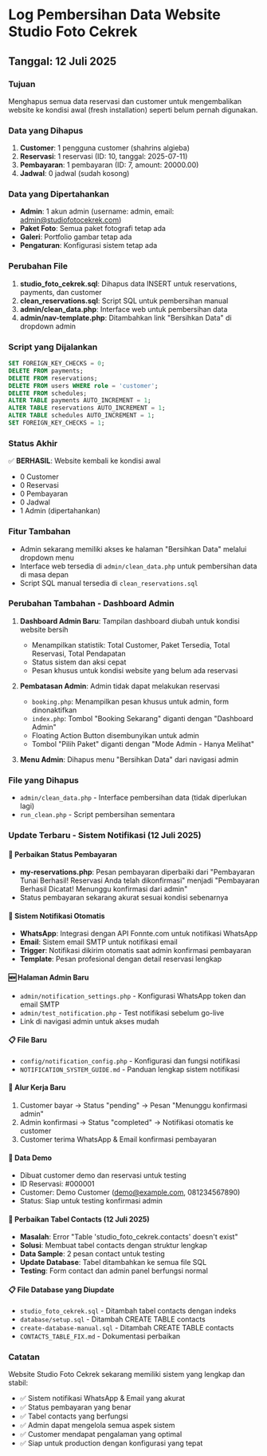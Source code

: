 # Log Pembersihan Data Website Studio Foto Cekrek

## Tanggal: 12 Juli 2025

### Tujuan
Menghapus semua data reservasi dan customer untuk mengembalikan website ke kondisi awal (fresh installation) seperti belum pernah digunakan.

### Data yang Dihapus
1. **Customer**: 1 pengguna customer (shahrins algieba)
2. **Reservasi**: 1 reservasi (ID: 10, tanggal: 2025-07-11)
3. **Pembayaran**: 1 pembayaran (ID: 7, amount: 20000.00)
4. **Jadwal**: 0 jadwal (sudah kosong)

### Data yang Dipertahankan
- **Admin**: 1 akun admin (username: admin, email: admin@studiofotocekrek.com)
- **Paket Foto**: Semua paket fotografi tetap ada
- **Galeri**: Portfolio gambar tetap ada
- **Pengaturan**: Konfigurasi sistem tetap ada

### Perubahan File
1. **studio_foto_cekrek.sql**: Dihapus data INSERT untuk reservations, payments, dan customer
2. **clean_reservations.sql**: Script SQL untuk pembersihan manual
3. **admin/clean_data.php**: Interface web untuk pembersihan data
4. **admin/nav-template.php**: Ditambahkan link "Bersihkan Data" di dropdown admin

### Script yang Dijalankan
```sql
SET FOREIGN_KEY_CHECKS = 0;
DELETE FROM payments;
DELETE FROM reservations;
DELETE FROM users WHERE role = 'customer';
DELETE FROM schedules;
ALTER TABLE payments AUTO_INCREMENT = 1;
ALTER TABLE reservations AUTO_INCREMENT = 1;
ALTER TABLE schedules AUTO_INCREMENT = 1;
SET FOREIGN_KEY_CHECKS = 1;
```

### Status Akhir
✅ **BERHASIL**: Website kembali ke kondisi awal
- 0 Customer
- 0 Reservasi  
- 0 Pembayaran
- 0 Jadwal
- 1 Admin (dipertahankan)

### Fitur Tambahan
- Admin sekarang memiliki akses ke halaman "Bersihkan Data" melalui dropdown menu
- Interface web tersedia di `admin/clean_data.php` untuk pembersihan data di masa depan
- Script SQL manual tersedia di `clean_reservations.sql`

### Perubahan Tambahan - Dashboard Admin
1. **Dashboard Admin Baru**: Tampilan dashboard diubah untuk kondisi website bersih
   - Menampilkan statistik: Total Customer, Paket Tersedia, Total Reservasi, Total Pendapatan
   - Status sistem dan aksi cepat
   - Pesan khusus untuk kondisi website yang belum ada reservasi

2. **Pembatasan Admin**: Admin tidak dapat melakukan reservasi
   - `booking.php`: Menampilkan pesan khusus untuk admin, form dinonaktifkan
   - `index.php`: Tombol "Booking Sekarang" diganti dengan "Dashboard Admin"
   - Floating Action Button disembunyikan untuk admin
   - Tombol "Pilih Paket" diganti dengan "Mode Admin - Hanya Melihat"

3. **Menu Admin**: Dihapus menu "Bersihkan Data" dari navigasi admin

### File yang Dihapus
- `admin/clean_data.php` - Interface pembersihan data (tidak diperlukan lagi)
- `run_clean.php` - Script pembersihan sementara

### Update Terbaru - Sistem Notifikasi (12 Juli 2025)

#### 🔧 Perbaikan Status Pembayaran
- **my-reservations.php**: Pesan pembayaran diperbaiki dari "Pembayaran Tunai Berhasil! Reservasi Anda telah dikonfirmasi" menjadi "Pembayaran Berhasil Dicatat! Menunggu konfirmasi dari admin"
- Status pembayaran sekarang akurat sesuai kondisi sebenarnya

#### 📱 Sistem Notifikasi Otomatis
- **WhatsApp**: Integrasi dengan API Fonnte.com untuk notifikasi WhatsApp
- **Email**: Sistem email SMTP untuk notifikasi email
- **Trigger**: Notifikasi dikirim otomatis saat admin konfirmasi pembayaran
- **Template**: Pesan profesional dengan detail reservasi lengkap

#### 🆕 Halaman Admin Baru
- `admin/notification_settings.php` - Konfigurasi WhatsApp token dan email SMTP
- `admin/test_notification.php` - Test notifikasi sebelum go-live
- Link di navigasi admin untuk akses mudah

#### 📋 File Baru
- `config/notification_config.php` - Konfigurasi dan fungsi notifikasi
- `NOTIFICATION_SYSTEM_GUIDE.md` - Panduan lengkap sistem notifikasi

#### 🔄 Alur Kerja Baru
1. Customer bayar → Status "pending" → Pesan "Menunggu konfirmasi admin"
2. Admin konfirmasi → Status "completed" → Notifikasi otomatis ke customer
3. Customer terima WhatsApp & Email konfirmasi pembayaran

#### 🧪 Data Demo
- Dibuat customer demo dan reservasi untuk testing
- ID Reservasi: #000001
- Customer: Demo Customer (demo@example.com, 081234567890)
- Status: Siap untuk testing konfirmasi admin

#### 🔧 Perbaikan Tabel Contacts (12 Juli 2025)
- **Masalah**: Error "Table 'studio_foto_cekrek.contacts' doesn't exist"
- **Solusi**: Membuat tabel contacts dengan struktur lengkap
- **Data Sample**: 2 pesan contact untuk testing
- **Update Database**: Tabel ditambahkan ke semua file SQL
- **Testing**: Form contact dan admin panel berfungsi normal

#### 📋 File Database yang Diupdate
- `studio_foto_cekrek.sql` - Ditambah tabel contacts dengan indeks
- `database/setup.sql` - Ditambah CREATE TABLE contacts
- `create-database-manual.sql` - Ditambah CREATE TABLE contacts
- `CONTACTS_TABLE_FIX.md` - Dokumentasi perbaikan

### Catatan
Website Studio Foto Cekrek sekarang memiliki sistem yang lengkap dan stabil:
- ✅ Sistem notifikasi WhatsApp & Email yang akurat
- ✅ Status pembayaran yang benar
- ✅ Tabel contacts yang berfungsi
- ✅ Admin dapat mengelola semua aspek sistem
- ✅ Customer mendapat pengalaman yang optimal
- ✅ Siap untuk production dengan konfigurasi yang tepat
